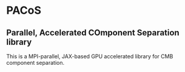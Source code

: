 # PACoS
## Parallel, Accelerated COmponent Separation library

This is a MPI-parallel, JAX-based GPU accelerated library for CMB component separation.
